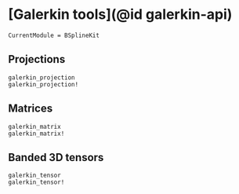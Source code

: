 # [Galerkin tools](@id galerkin-api)

```@meta
CurrentModule = BSplineKit
```

## Projections

```@docs
galerkin_projection
galerkin_projection!
```

## Matrices

```@docs
galerkin_matrix
galerkin_matrix!
```

## Banded 3D tensors

```@docs
galerkin_tensor
galerkin_tensor!
```
